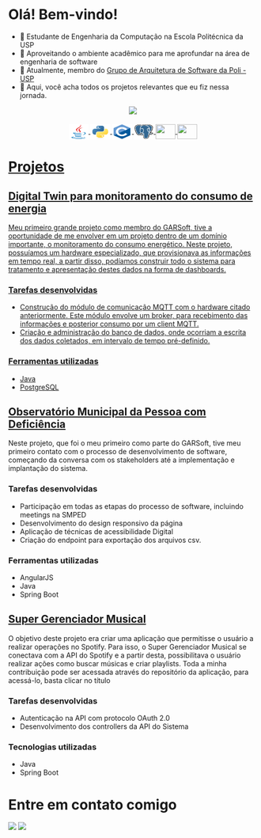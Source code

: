 # Olá! Bem-vindo!

- 🔭 Estudante de Engenharia da Computação na Escola Politécnica da USP
- 📖 Aproveitando o ambiente acadêmico para me aprofundar na área de engenharia de software
- 📖 Atualmente, membro do [Grupo de Arquitetura de Software da Poli - USP](https://www.linkedin.com/company/garsoft)
- 💬 Aqui, você acha todos os projetos relevantes que eu fiz nessa jornada.

<div style="margin-bottom: 15px;" align="center">
  <a href="https://github.com/henriquepaes1">
  <img height="180em" src="https://github-readme-stats.vercel.app/api?username=henriquepaes1&show_icons=true&border_color=ffffff&theme=tokyonight&include_all_commits=true&count_private=true"/>
 <div style="margin:0 auto;" align="center"><br>
   <img align="center" alt="hen-java" height="30" width="40" src="https://raw.githubusercontent.com/devicons/devicon/master/icons/java/java-original.svg">
   
  <img align="center" alt="hen-Python" height="30" width="40" src="https://raw.githubusercontent.com/devicons/devicon/master/icons/python/python-original.svg">
   
  <img align="center" alt="hen-C" height="30" width="40" src="https://raw.githubusercontent.com/devicons/devicon/master/icons/c/c-original.svg">

   <img align="center" alt="hen-postgres" height="30" width="40" src="https://raw.githubusercontent.com/devicons/devicon/master/icons/postgresql/postgresql-original.svg">

   <img align="center" height="30" width="40" src="https://cdn.jsdelivr.net/gh/devicons/devicon/icons/angularjs/angularjs-original.svg" />
   
   <img align="center" height="30" width="40" src="https://cdn.jsdelivr.net/gh/devicons/devicon/icons/googlecloud/googlecloud-original.svg" />
   </div> 
</div> 
  
# Projetos

  ## Digital Twin para monitoramento do consumo de energia
  Meu primeiro grande projeto como membro do GARSoft, tive a oportunidade de me envolver em um projeto dentro de um domínio importante, o monitoramento do consumo energético. Neste projeto, possuíamos um hardware especializado, que provisionava as informações em tempo real, a partir disso, podíamos construir todo o sistema para tratamento e apresentação destes dados na forma de dashboards.
  
  ### Tarefas desenvolvidas
  - Construção do módulo de comunicação MQTT com o hardware citado anteriormente. Este módulo envolve um broker, para recebimento das informações e posterior consumo por um client MQTT.
  - Criação e administração do banco de dados, onde ocorriam a escrita dos dados coletados, em intervalo de tempo pré-definido. 
  
  ### Ferramentas utilizadas 
  - Java
  - PostgreSQL
  
  ## [Observatório Municipal da Pessoa com Deficiência](https://observatorio.smped.prefeitura.sp.gov.br/)
  Neste projeto, que foi o meu primeiro como parte do GARSoft, tive meu primeiro contato com o processo de desenvolvimento de software, começando da conversa com os stakeholders até a implementação e implantação do sistema.
  
  ### Tarefas desenvolvidas
  - Participação em todas as etapas do processo de software, incluindo meetings na SMPED
  - Desenvolvimento do design responsivo da página
  - Aplicação de técnicas de acessibilidade Digital
  - Criação do endpoint para exportação dos arquivos csv.
  
  ### Ferramentas utilizadas
  - AngularJS
  - Java
  - Spring Boot
  
  ## [Super Gerenciador Musical](https://github.com/projetomac0321/SuperGerenciadorMusical)
  O objetivo deste projeto era criar uma aplicação que permitisse o usuário a realizar operações no Spotify. Para isso, o Super Gerenciador Musical se conectava com a API do Spotify e a partir desta, possibilitava o usuário realizar ações como buscar músicas e criar playlists. Toda a minha contribuição pode ser acessada através do repositório da aplicação, para acessá-lo, basta clicar no título
  
  ### Tarefas desenvolvidas
  - Autenticação na API com protocolo OAuth 2.0
  - Desenvolvimento dos controllers da API do Sistema
  
  ### Tecnologias utilizadas
  - Java
  - Spring Boot
  
  
# Entre em contato comigo 
  
<div>
<a href=https://www.linkedin.com/in/henriquepaes1/" target="_blank"><img src="https://img.shields.io/badge/-LinkedIn-%230077B5?style=for-the-badge&logo=linkedin&logoColor=white" target="_blank"></a> 
<a href = "mailto:hpaesdesouza@gmail.com"><img src="https://img.shields.io/badge/-Gmail-%23333?style=for-the-badge&logo=gmail&logoColor=white" target="_blank"></a>
</div>
 
